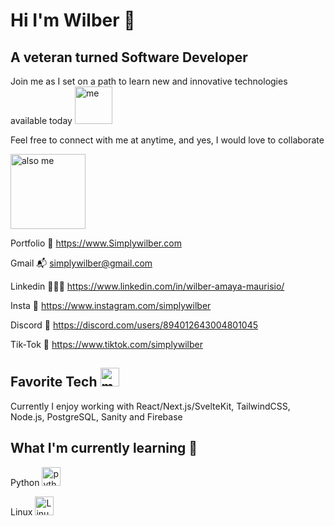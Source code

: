 # Hi I'm Wilber 🐧

## A veteran turned Software Developer

<p>Join me as I set on a path to learn new and innovative technologies available today <img src="https://media.giphy.com/media/BE3jH8c21mdKzYhQQS/giphy.gif" width="60" height="60" alt="me"/></p>

<p>Feel free to connect with me at anytime, and yes, I would love to collaborate</p>
<img src="https://media.giphy.com/media/Ha9WFnvDpK29kkM3hf/giphy.gif" width="120" height="120" alt="also me"/>

Portfolio 🐧 https://www.Simplywilber.com

Gmail 📬 simplywilber@gmail.com

Linkedin 👨🏻‍💼 https://www.linkedin.com/in/wilber-amaya-maurisio/

Insta 🥐 https://www.instagram.com/simplywilber

Discord 👾 https://discord.com/users/894012643004801045

Tik-Tok 📱 https://www.tiktok.com/simplywilber

## Favorite Tech  <img src="https://media.giphy.com/media/SHjOSDkKZ18qOHA5B5/giphy.gif" width="30" height="30" alt="me while coding"/>

Currently I enjoy working with React/Next.js/SvelteKit, TailwindCSS, Node.js, PostgreSQL, Sanity and Firebase

## What I'm currently learning 🥝

Python <img src="https://media.giphy.com/media/LMt9638dO8dftAjtco/giphy.gif" width="30" height="30" alt="python logo"/>

Linux <img src="https://media.giphy.com/media/8zEdvRZb50AB67ANBa/giphy.gif" width="30" height="30" alt="Linux Pinguino"/>

